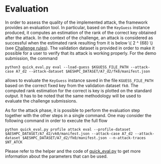 # Evaluation
In order to assess the quality of the implemented attack, the framework
provides an evaluation tool. In particular, based on the `KeyGuess` instance
produced, it computes an estimation of the rank of the correct key obtained
after the attack. In the context of the challenge, an attack is considered as successful
when the estimated rank resulting from it is below \\( 2 ^ {68} \\) (see
[Challenge rules](./rules.md)). The validation dataset is provided in order to
make it possible for a user to verify that its attack is working properly. For the demo submission, the command 
```
python3 quick_eval.py eval --load-guess $KGUESS_FILE_PATH --attack-case A7_d2 --attack-dataset $AESHPC_DATASET/A7_d2/fk0/manifest.json
```
allows to evaluate the `KeyGuess` instance saved in the file `KGUESS_FILE_PATH`
based on the correct fixed key from the validation dataset `fk0`.  The computed
rank estimation for the correct is key is plotted on the standard output.  It
has to be noted that the same methodology will be used to evaluate the
challenge submissions.  

As for the attack phase, it is possible to perform the evaluation step together
with the other steps in a single command. One may consider the following
command in order to execute the full flow
```
python quick_eval.py profile attack eval --profile-dataset $AESHPC_DATASET/A7_d2/vk0/manifest.json --attack-case A7_d2 --attack-dataset $AESHPC_DATASET/A7_d2/fk0/manifest.json --n-attack-traces $NT_ATCK
```
Please refer to the helper and the code of [quick_eval.py](TODO) to get more
information about the parameters that can be used.
